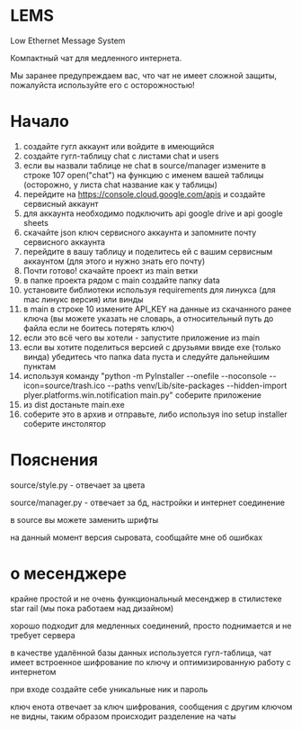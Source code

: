 # LEMS
Low Ethernet Message System

Компактный чат для медленного интернета.

Мы заранее предупреждаем вас, что чат не имеет сложной защиты, пожалуйста используйте его с осторожностью!

# Начало

1. создайте гугл аккаунт или войдите в имеющийся
2. создайте гугл-таблицу chat с листами chat и users
3. если вы назвали таблице не chat в source/manager измените в строке 107 open("chat") на функцию с именем вашей таблицы (осторожно, у листа chat название как у таблицы)
4. перейдите на https://console.cloud.google.com/apis и создайте сервисный аккаунт
5. для аккаунта необходимо подключить api google drive и api google sheets
6. скачайте json ключ сервисного аккаунта и запомните почту сервисного аккаунта
7. перейдите в вашу таблицу и поделитесь ей с вашим сервисным аккаунтом (для этого и нужно знать его почту)
8. Почти готово! скачайте проект из main ветки
9. в папке проекта рядом с main создайте папку data
10. установите библиотеки используя requirements для линукса (для mac линукс версия) или винды
11. в main в строке 10 измените API_KEY на данные из скачанного ранее ключа (вы можете указать не словарь, а относительный путь до файла если не боитесь потерять ключ)
12. если это всё чего вы хотели - запустите приложение из main
13. если вы хотите поделиться версией с друзьями ввиде exe (только винда) убедитесь что папка data пуста и следуйте дальнейшим пунктам
14. используя команду "python -m PyInstaller --onefile --noconsole --icon=source/trash.ico --paths venv/Lib/site-packages --hidden-import plyer.platforms.win.notification main.py" соберите приложение
15. из dist достаньте main.exe
16. соберите это в архив и отправьте, либо используя ino setup installer соберите инстолятор


# Пояснения

source/style.py - отвечает за цвета

source/manager.py - отвечает за бд, настройки и интернет соединение

в source вы можете заменить шрифты

на данный момент версия сыровата, сообщайте мне об ошибках

# о месенджере

крайне простой и не очень функциональный месенджер в стилистеке star rail (мы пока работаем над дизайном)

хорошо подходит для медленных соединений, просто поднимается и не требует сервера

в качестве удалённой базы данных используется гугл-таблица, чат имеет встроенное шифрование по ключу и оптимизированную работу с интернетом

при входе создайте себе уникальные ник и пароль

ключ енота отвечает за ключ шифрования, сообщения с другим ключом не видны, таким образом происходит разделение на чаты
